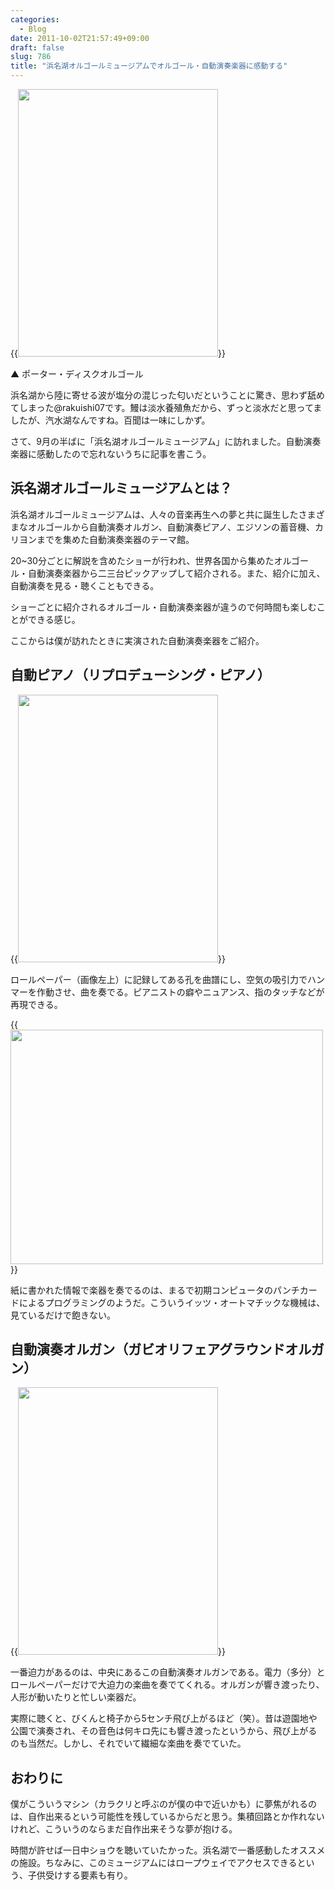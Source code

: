 ```yaml
---
categories:
  - Blog
date: 2011-10-02T21:57:49+09:00
draft: false
slug: 786
title: "浜名湖オルゴールミュージアムでオルゴール・自動演奏楽器に感動する"
---
```


{{<img alt="" src="/images/2011/10/0786_1.jpg" width="320" height="428">}}

▲ ポーター・ディスクオルゴール

浜名湖から陸に寄せる波が塩分の混じった匂いだということに驚き、思わず舐めてしまった@rakuishi07です。鰻は淡水養殖魚だから、ずっと淡水だと思ってましたが、汽水湖なんですね。百聞は一味にしかず。

さて、9月の半ばに「浜名湖オルゴールミュージアム」に訪れました。自動演奏楽器に感動したので忘れないうちに記事を書こう。

## 浜名湖オルゴールミュージアムとは？

浜名湖オルゴールミュージアムは、人々の音楽再生への夢と共に誕生したさまざまなオルゴールから自動演奏オルガン、自動演奏ピアノ、エジソンの蓄音機、カリヨンまでを集めた自動演奏楽器のテーマ館。

20~30分ごとに解説を含めたショーが行われ、世界各国から集めたオルゴール・自動演奏楽器から二三台ピックアップして紹介される。また、紹介に加え、自動演奏を見る・聴くこともできる。

ショーごとに紹介されるオルゴール・自動演奏楽器が違うので何時間も楽しむことができる感じ。

ここからは僕が訪れたときに実演された自動演奏楽器をご紹介。

## 自動ピアノ（リプロデューシング・ピアノ）

{{<img alt="" src="/images/2011/10/0786_2.jpg" width="320" height="428">}}

ロールペーパー（画像左上）に記録してある孔を曲譜にし、空気の吸引力でハンマーを作動させ、曲を奏でる。ピアニストの癖やニュアンス、指のタッチなどが再現できる。

{{<img alt="" src="/images/2011/10/0786_3.jpg" width="500" height="375">}}

紙に書かれた情報で楽器を奏でるのは、まるで初期コンピュータのパンチカードによるプログラミングのようだ。こういうイッツ・オートマチックな機械は、見ているだけで飽きない。

## 自動演奏オルガン（ガビオリフェアグラウンドオルガン）

{{<img alt="" src="/images/2011/10/0786_4.jpg" width="320" height="428">}}

一番迫力があるのは、中央にあるこの自動演奏オルガンである。電力（多分）とロールペーパーだけで大迫力の楽曲を奏でてくれる。オルガンが響き渡ったり、人形が動いたりと忙しい楽器だ。

実際に聴くと、びくんと椅子から5センチ飛び上がるほど（笑）。昔は遊園地や公園で演奏され、その音色は何キロ先にも響き渡ったというから、飛び上がるのも当然だ。しかし、それでいて繊細な楽曲を奏でていた。

## おわりに

僕がこういうマシン（カラクリと呼ぶのが僕の中で近いかも）に夢焦がれるのは、自作出来るという可能性を残しているからだと思う。集積回路とか作れないけれど、こういうのならまだ自作出来そうな夢が抱ける。

時間が許せば一日中ショウを聴いていたかった。浜名湖で一番感動したオススメの施設。ちなみに、このミュージアムにはロープウェイでアクセスできるという、子供受けする要素も有り。
